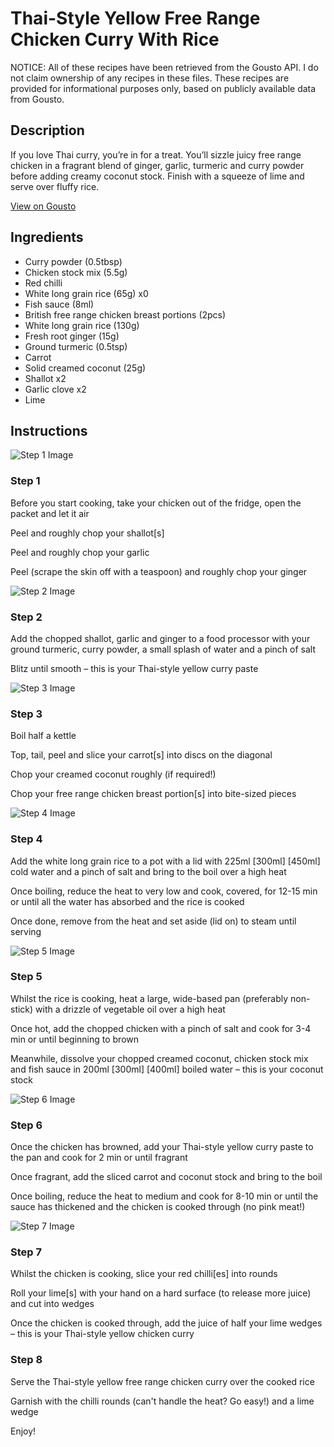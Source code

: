 # Thai-Style Yellow Free Range Chicken Curry With Rice

NOTICE: All of these recipes have been retrieved from the Gousto API. I do not claim ownership of any recipes in these files. These recipes are provided for informational purposes only, based on publicly available data from Gousto.

## Description

If you love Thai curry, you’re in for a treat. You’ll sizzle juicy free range chicken in a fragrant blend of ginger, garlic, turmeric and curry powder before adding creamy coconut stock. Finish with a squeeze of lime and serve over fluffy rice.

[View on Gousto](https://www.gousto.co.uk/recipes/cookbook/thai-style-yellow-free-range-chicken-curry-with-rice)

## Ingredients

- Curry powder (0.5tbsp)
- Chicken stock mix (5.5g)
- Red chilli
- White long grain rice (65g) x0
- Fish sauce (8ml)
- British free range chicken breast portions (2pcs)
- White long grain rice (130g)
- Fresh root ginger (15g)
- Ground turmeric (0.5tsp)
- Carrot
- Solid creamed coconut (25g)
- Shallot x2
- Garlic clove x2
- Lime

## Instructions

![Step 1 Image](https://production-media.gousto.co.uk/cms/recipe-step-image/step-1-1697624943097-x200.jpg)

### Step 1

Before you start cooking, take your chicken out of the fridge, open the packet and let it air

Peel and roughly chop your shallot[s]

Peel and roughly chop your garlic

Peel (scrape the skin off with a teaspoon) and roughly chop your ginger

![Step 2 Image](https://production-media.gousto.co.uk/cms/recipe-step-image/step-2-1697624946170-x200.jpg)

### Step 2

Add the chopped shallot, garlic and ginger to a food processor with your ground turmeric, curry powder, a small splash of water and a pinch of salt

Blitz until smooth – this is your Thai-style yellow curry paste

![Step 3 Image](https://production-media.gousto.co.uk/cms/recipe-step-image/step-3-1697624968601-x200.jpg)

### Step 3

Boil half a kettle

Top, tail, peel and slice your carrot[s] into discs on the diagonal

Chop your creamed coconut roughly (if required!)

Chop your free range chicken breast portion[s] into bite-sized pieces

![Step 4 Image](https://production-media.gousto.co.uk/cms/recipe-step-image/step-4-1697624970619-x200.jpg)

### Step 4

Add the white long grain rice to a pot with a lid with 225ml <span class="text-purple">[300ml]</span> <span class="text-danger">[450ml]</span> cold water and a pinch of salt and bring to the boil over a high heat

Once boiling, reduce the heat to very low and cook, covered, for 12-15 min or until all the water has absorbed and the rice is cooked

Once done, remove from the heat and set aside (lid on) to steam until serving

![Step 5 Image](https://production-media.gousto.co.uk/cms/recipe-step-image/step-5-1697624981130-x200.jpg)

### Step 5

Whilst the rice is cooking, heat a large, wide-based pan (preferably non-stick) with a drizzle of vegetable oil over a high heat

Once hot, add the chopped chicken with a pinch of salt and cook for 3-4 min or until beginning to brown

Meanwhile, dissolve your chopped creamed coconut, chicken stock mix and fish sauce in 200ml <span class="text-purple">[300ml]</span> <span class="text-danger">[400ml] </span>boiled water – this is your coconut stock

![Step 6 Image](https://production-media.gousto.co.uk/cms/recipe-step-image/step-6-1697624984446-x200.jpg)

### Step 6

Once the chicken has browned, add your Thai-style yellow curry paste to the pan and cook for 2 min or until fragrant

Once fragrant, add the sliced carrot and coconut stock and bring to the boil

Once boiling, reduce the heat to medium and cook for 8-10 min or until the sauce has thickened and the chicken is cooked through (no pink meat!)

![Step 7 Image](https://production-media.gousto.co.uk/cms/recipe-step-image/step-7-1697624989867-x200.jpg)

### Step 7

Whilst the chicken is cooking, slice your red chilli[es] into rounds

Roll your lime[s]<span class="text-danger"> </span>with your hand on a hard surface (to release more juice) and cut into wedges

Once the chicken is cooked through, add the juice of half your lime wedges – this is your Thai-style yellow chicken curry

### Step 8

Serve the Thai-style yellow free range chicken curry over the cooked rice

Garnish with the chilli rounds (can't handle the heat? Go easy!) and a lime wedge

Enjoy!

